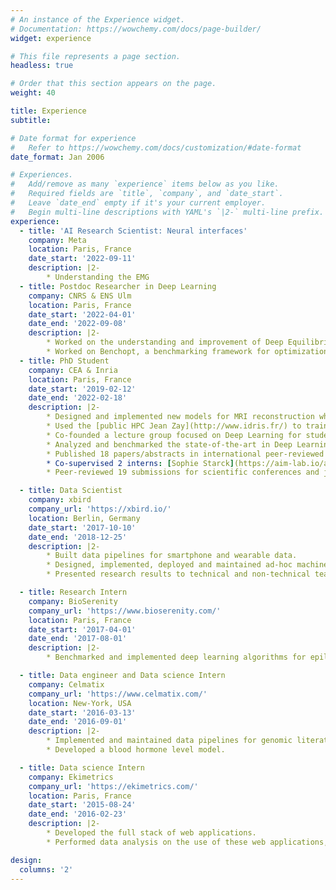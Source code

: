 ```yaml
---
# An instance of the Experience widget.
# Documentation: https://wowchemy.com/docs/page-builder/
widget: experience

# This file represents a page section.
headless: true

# Order that this section appears on the page.
weight: 40

title: Experience
subtitle:

# Date format for experience
#   Refer to https://wowchemy.com/docs/customization/#date-format
date_format: Jan 2006

# Experiences.
#   Add/remove as many `experience` items below as you like.
#   Required fields are `title`, `company`, and `date_start`.
#   Leave `date_end` empty if it's your current employer.
#   Begin multi-line descriptions with YAML's `|2-` multi-line prefix.
experience:
  - title: 'AI Research Scientist: Neural interfaces'
    company: Meta
    location: Paris, France
    date_start: '2022-09-11'
    description: |2-
        * Understanding the EMG
  - title: Postdoc Researcher in Deep Learning
    company: CNRS & ENS Ulm
    location: Paris, France
    date_start: '2022-04-01'
    date_end: '2022-09-08'
    description: |2-
        * Worked on the understanding and improvement of Deep Equilibrium Models
        * Worked on Benchopt, a benchmarking framework for optimization algorithms
  - title: PhD Student
    company: CEA & Inria
    location: Paris, France
    date_start: '2019-02-12'
    date_end: '2022-02-18'
    description: |2-
        * Designed and implemented new models for MRI reconstruction which allowed to me to secure the [**2nd spot in the fastMRI 2020 reconstruction challenge**](https://fastmri.org/leaderboards/challenge/) organized by Facebook and NYU. This was featured in 2 articles in the specialized press ([CEA mag'](https://www.cea.fr/presse/Pages/actualites-communiques/sante-sciences-du-vivant/innovations-technologiques-IRM.aspx) and [Contact](https://issuu.com/ska_telescope/docs/contact_7_-_ska_magazine__pages_)).
        * Used the [public HPC Jean Zay](http://www.idris.fr/) to train neural networks in a distributed fashion with up to 8 nodes totalling 32 GPUs while working on 1Tb of MRI data. Co-created a [user's collaborative documentation](https://jean-zay-doc.readthedocs.io/en/latest/).
        * Co-founded a lecture group focused on Deep Learning for students at NeuroSpin.
        * Analyzed and benchmarked the state-of-the-art in Deep Learning for MRI reconstruction.
        * Published 18 papers/abstracts in international peer-reviewed conferences/workshops/journals, among which **IEEE TMI** and **ICLR** (spotlight).
        * Co-supervised 2 interns: [Sophie Starck](https://aim-lab.io/author/sophie-starck/) on the topic of GANs for reconstruction, and [Kevin Michalewicz](https://kevinmichalewicz.com/) on the follow-up of my work on Learnlets.
        * Peer-reviewed 19 submissions for scientific conferences and journals.

  - title: Data Scientist
    company: xbird
    company_url: 'https://xbird.io/'
    location: Berlin, Germany
    date_start: '2017-10-10'
    date_end: '2018-12-25'
    description: |2-
        * Built data pipelines for smartphone and wearable data.
        * Designed, implemented, deployed and maintained ad-hoc machine learning models for human activity detection.
        * Presented research results to technical and non-technical teams.

  - title: Research Intern
    company: BioSerenity
    company_url: 'https://www.bioserenity.com/'
    location: Paris, France
    date_start: '2017-04-01'
    date_end: '2017-08-01'
    description: |2-
        * Benchmarked and implemented deep learning algorithms for epilepsy detection in EEG signals.

  - title: Data engineer and Data science Intern
    company: Celmatix
    company_url: 'https://www.celmatix.com/'
    location: New-York, USA
    date_start: '2016-03-13'
    date_end: '2016-09-01'
    description: |2-
        * Implemented and maintained data pipelines for genomic literature meta-analysis.
        * Developed a blood hormone level model.

  - title: Data science Intern
    company: Ekimetrics
    company_url: 'https://ekimetrics.com/'
    location: Paris, France
    date_start: '2015-08-24'
    date_end: '2016-02-23'
    description: |2-
        * Developed the full stack of web applications.
        * Performed data analysis on the use of these web applications, as well as on social media data.

design:
  columns: '2'
---
```

